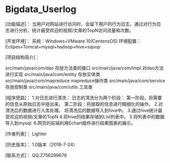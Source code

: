 # Bigdata_Userlog
[功能描述]：
当用户对网站进行访问时，会留下用户的行为日志，通过对行为日志进行分析，统计最受欢迎的视频/文章的TopN访问流量和次数。

[开发环境]：
系统：Windows+VMware 10(CentensOS)
环境配置：Eclipes+Tomcat+mysql+hadoop+hive+sqoop

[项目结构简介]：

src/main/java/com/dao         存放方法类的接口
src/main/java/com/impl        对dao方法进行实现
src/main/java/com/entity      存放实体类
src/main/java/com/mapreduce   mapreduce操作类
src/main/java/com/service     存放控制类
src/main/java/com/utils       工具类

[程序思路]：
1.对日志进行清洗：
    日志的清洗分为两个阶段：
	第一阶段，将需要的信息从原始日志中提出来。
	第二阶段：将提取的信息进行精细化的操作。
2.对清洗后的数据进行入库处理。
    将清洗后的数据导入到hive中。
3.通过hive统计最受欢迎的视频/文章的TopN
4.将hive的结果存储到List列表中。
5.将列表中的数据导入到mysql.
6.网页的前端利用Echart插件进行结果图表的展示。


[作者列表]：
Lighter


[历史版本]：
1.0版本（2018-7-24）

[联系方式]：
QQ:2756299678

